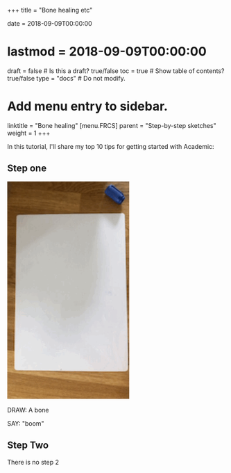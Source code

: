 +++
title = "Bone healing etc"

date = 2018-09-09T00:00:00
# lastmod = 2018-09-09T00:00:00

draft = false  # Is this a draft? true/false
toc = true  # Show table of contents? true/false
type = "docs"  # Do not modify.

# Add menu entry to sidebar.
linktitle = "Bone healing"
[menu.FRCS]
  parent = "Step-by-step sketches"
  weight = 1
+++

In this tutorial, I'll share my top 10 tips for getting started with Academic:

## Step one

![Test gif](/static/img/GIFTEST.gif)

DRAW: A bone

SAY: "boom"



## Step Two

There is no step 2
